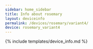 ```yaml
---
sidebar: home_sidebar
title: Info about rosemary
layout: deviceinfo
permalink: /devices/rosemary/variant4/
device: rosemary_variant4
---
```

{% include templates/device_info.md %}
